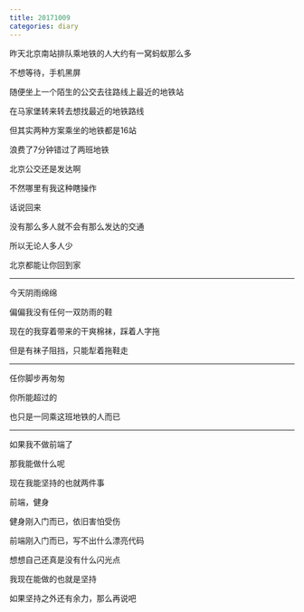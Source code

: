 ```yaml
---
title: 20171009
categories: diary
---
```


昨天北京南站排队乘地铁的人大约有一窝蚂蚁那么多

不想等待，手机黑屏

随便坐上一个陌生的公交去往路线上最近的地铁站

在马家堡转来转去想找最近的地铁路线

但其实两种方案乘坐的地铁都是16站

浪费了7分钟错过了两班地铁

北京公交还是发达啊

不然哪里有我这种瞎操作

话说回来

没有那么多人就不会有那么发达的交通

所以无论人多人少

北京都能让你回到家

____

今天阴雨绵绵

偏偏我没有任何一双防雨的鞋

现在的我穿着带来的干爽棉袜，踩着人字拖

但是有袜子阻挡，只能犁着拖鞋走

____

任你脚步再匆匆

你所能超过的

也只是一同乘这班地铁的人而已

____

如果我不做前端了

那我能做什么呢

现在我能坚持的也就两件事

前端，健身

健身刚入门而已，依旧害怕受伤

前端刚入门而已，写不出什么漂亮代码

想想自己还真是没有什么闪光点

我现在能做的也就是坚持

如果坚持之外还有余力，那么再说吧